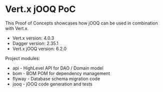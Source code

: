 # Vert.x jOOQ PoC

This Proof of Concepts showcases how jOOQ can be used in combination with Vert.x.

* Vert.x version: 4.0.3
* Dagger version: 2.35.1
* Vert.x jOOQ version: 6.2.0

Project modules:

* api - HighLevel API for DAO / Domain model
* bom - BOM POM for dependency management
* flyway - Database schema migration code
* jooq - jOOQ code generation and tests

